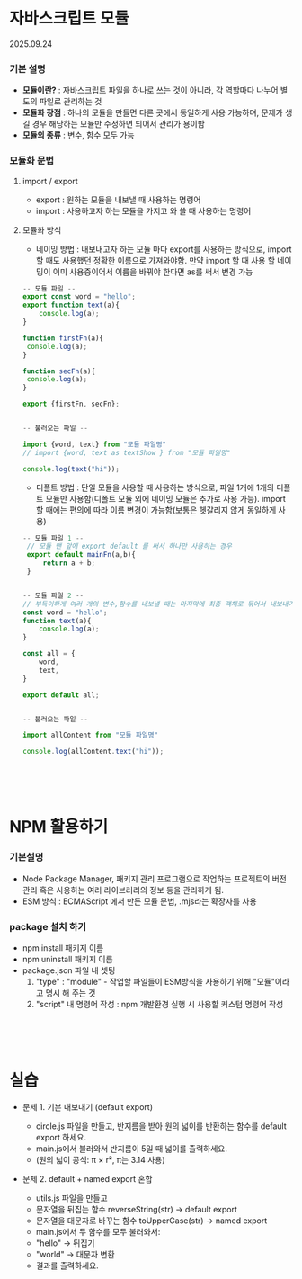 # 자바스크립트 모듈
2025.09.24

### 기본 설명

- **모듈이란?** : 자바스크립트 파일을 하나로 쓰는 것이 아니라, 각 역할마다 나누어 별도의 파일로 관리하는 것
- **모듈화 장점** : 하나의 모듈을 만들면 다른 곳에서 동일하게 사용 가능하며, 문제가 생길 경우 해당하는 모듈만 수정하면 되어서 관리가 용이함
- **모듈의 종류** : 변수, 함수 모두 가능

### 모듈화 문법

1. import / export <br>
   - export : 원하는 모듈을 내보낼 때 사용하는 명령어
   - import : 사용하고자 하는 모듈을 가지고 와 쓸 때 사용하는 명령어
2. 모듈화 방식

   - 네이밍 방법 : 내보내고자 하는 모듈 마다 export를 사용하는 방식으로, import 할 때도 사용했던 정확한 이름으로 가져와야함. 만약 import 할 때 사용 할 네이밍이 이미 사용중이어서 이름을 바꿔야 한다면 as를 써서 변경 가능

   ```javascript
   -- 모듈 파일 --
   export const word = "hello";
   export function text(a){
       console.log(a);
   }

   function firstFn(a){
    console.log(a);
   }

   function secFn(a){
    console.log(a);
   }

   export {firstFn, secFn};


   -- 불러오는 파일 --

   import {word, text} from "모듈 파일명"
   // import {word, text as textShow } from "모듈 파일명"

   console.log(text("hi"));
   ```

   - 디폴트 방법 : 단일 모듈을 사용할 때 사용하는 방식으로, 파일 1개에 1개의 디폴트 모듈만 사용함(디폴트 모듈 외에 네이밍 모듈은 추가로 사용 가능). import 할 때에는 편의에 따라 이름 변경이 가능함(보통은 헷갈리지 않게 동일하게 사용)

   ```javascript
   -- 모듈 파일 1 --
    // 모듈 맨 앞에 export default 를 써서 하나만 사용하는 경우
    export default mainFn(a,b){
        return a + b;
    }


   -- 모듈 파일 2 --
   // 부득이하게 여러 개의 변수,함수를 내보낼 때는 마지막에 최종 객체로 묶어서 내보내기가 가능함. 사용 할 때는 메서드로 사용 가능
   const word = "hello";
   function text(a){
       console.log(a);
   }

   const all = {
       word,
       text,
   }

   export default all;


   -- 불러오는 파일 --

   import allContent from "모듈 파일명"

   console.log(allContent.text("hi"));
   ```

<br><br><br>

# NPM 활용하기

### 기본설명
- Node Package Manager, 패키지 관리 프로그램으로 작업하는 프로젝트의 버전 관리 혹은 사용하는 여러 라이브러리의 정보 등을 관리하게 됨.
- ESM 방식 : ECMAScript 에서 만든 모듈 문법, .mjs라는 확장자를 사용

### package 설치 하기 
- npm install 패키지 이름
- npm uninstall 패키지 이름
- package.json 파일 내 셋팅 
    1) "type" : "module" - 작업할 파일들이 ESM방식을 사용하기 위해 "모듈"이라고 명시 해 주는 것
    2) "script" 내 명령어 작성 : npm 개발환경 실행 시 사용할 커스텀 명령어 작성

<br><br><br>


# 실습
- 문제 1. 기본 내보내기 (default export)
  - circle.js 파일을 만들고, 반지름을 받아 원의 넓이를 반환하는 함수를 default export 하세요.
  - main.js에서 불러와서 반지름이 5일 때 넓이를 출력하세요.
  - (원의 넓이 공식: π × r², π는 3.14 사용)

- 문제 2. default + named export 혼합
  - utils.js 파일을 만들고
  - 문자열을 뒤집는 함수 reverseString(str) → default export
  - 문자열을 대문자로 바꾸는 함수 toUpperCase(str) → named export
  - main.js에서 두 함수를 모두 불러와서:
  - "hello" → 뒤집기
  - "world" → 대문자 변환
  - 결과를 출력하세요.

